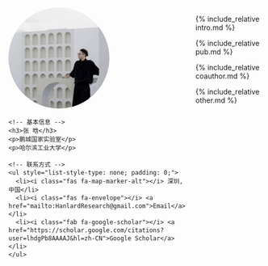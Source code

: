 <!-- 使用 HTML 定义容器 -->
<div style="display: flex; gap: 20px;">
  <!-- 左侧部分：头像和基本信息 -->
  <div style="flex: 1;">
    <img src="https://github.com/HanlardResearch/HanlardResearch.github.io/blob/main/tx.jpg"  alt="Your Profile Picture" width="200" height="200" style="border-radius: 50%;">

    <!-- 基本信息 -->
    <h3>张 晗</h3>
    <p>鹏城国家实验室</p>
    <p>哈尔滨工业大学</p>

    <!-- 联系方式 -->
    <ul style="list-style-type: none; padding: 0;">
      <li><i class="fas fa-map-marker-alt"></i> 深圳, 中国</li>
      <li><i class="fas fa-envelope"></i> <a href="mailto:HanlardResearch@gmail.com">Email</a></li>
      <li><i class="fab fa-google-scholar"></i> <a href="https://scholar.google.com/citations?user=lhdgPb8AAAAJ&hl=zh-CN">Google Scholar</a></li>
    </ul>
  </div>

  <!-- 右侧部分：自我介绍和论文列表 -->
  <div style="flex: 2;">

  {% include_relative intro.md %}
  
  {% include_relative pub.md %}
  
  {% include_relative coauthor.md %}
  
  {% include_relative other.md %}
